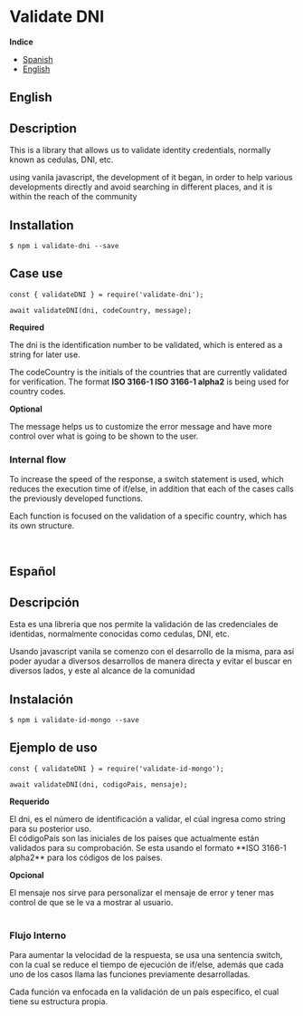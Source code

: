 # Validate DNI
**Indice**
- [Spanish](#es)
- [English](#en)



## English <a name="en"></a>
## Description
This is a library that allows us to validate identity credentials, normally known as cedulas, DNI, etc.

using vanila javascript, the development of it began, in order to help various developments directly and avoid searching in different places, and it is within the reach of the community


## Installation
````
$ npm i validate-dni --save
````


## Case use

````
const { validateDNI } = require('validate-dni');

await validateDNI(dni, codeCountry, message);
````
 
**Required**
</hr>
The dni is the identification number to be validated, which is entered as a string for later use.

The codeCountry is the initials of the countries that are currently validated for verification. The format **ISO 3166-1 ISO 3166-1
alpha2** is being used for country codes.


**Optional**
</hr>
The message helps us to customize the error message and have more control over what is going to be shown to the user.

</br>

### Internal flow

To increase the speed of the response, a switch statement is used, which reduces the execution time of if/else, in addition that each of the cases calls the previously developed functions.

Each function is focused on the validation of a specific country, which has its own structure.

</br>
</hr>



## Español<a name="es"></a>
## Descripción
Esta es una libreria que nos permite la validación de las credenciales de identidas, normalmente conocidas como cedulas, DNI, etc.

Usando javascript vanila se comenzo con el desarrollo de la misma, para así poder ayudar a diversos desarrollos de manera directa y evitar el buscar en diversos lados, y este al alcance de la comunidad

## Instalación
````
$ npm i validate-id-mongo --save
````


## Ejemplo de uso

````
const { validateDNI } = require('validate-id-mongo');

await validateDNI(dni, codigoPais, mensaje);
````
 
**Requerido**
</hr>
El dni, es el número de identificación a validar, el cúal ingresa como string para su posterior uso.

</br>
El códigoPaís son las iniciales de los paises que actualmente están validados para su comprobación. Se esta usando el formato **ISO 3166-1
alpha2** para los códigos de los países.


</br>

**Opcional**
</hr>
El mensaje nos sirve para personalizar el mensaje de error y tener mas control de que se le va a mostrar al usuario.

</br>
</br>

### Flujo Interno

Para aumentar la velocidad de la respuesta, se usa una sentencia switch, con la cual se reduce el tiempo de ejecución de if/else, además que cada uno de los casos llama las funciones previamente desarrolladas.

Cada función va enfocada en la validación de un país especifico, el cual tiene su estructura propia.

